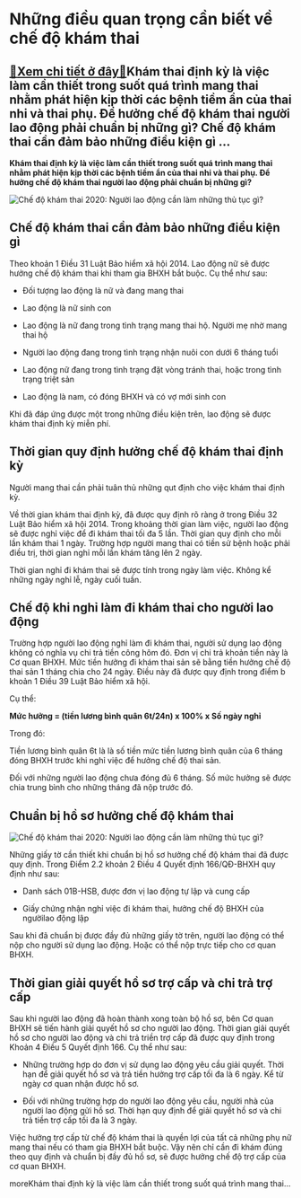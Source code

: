 Những điều quan trọng cần biết về chế độ khám thai
==================================================

[:gift:Xem chi tiết ở đây:gift:](https://hddtvn.com/nhung-dieu-quan-trong-can-biet-ve-che-do-kham-thai/)Khám thai định kỳ là việc làm cần thiết trong suốt quá trình mang thai nhằm phát hiện kịp thời các bệnh tiềm ẩn của thai nhi và thai phụ. Để hưởng chế độ khám thai người lao động phải chuẩn bị những gì? Chế độ khám thai cần đảm bảo những điều kiện gì …
------------------------------------------------------------------------------------------------------------------------------------------------------------------------------------------------------------------------------------------------------------

**Khám thai định kỳ là việc làm cần thiết trong suốt quá trình mang thai nhằm phát hiện kịp thời các bệnh tiềm ẩn của thai nhi và thai phụ. Để hưởng chế độ khám thai người lao động phải chuẩn bị những gì?**


![Chế độ khám thai 2020: Người lao động cần làm những thủ tục gì?](https://hddtvn.com/wp-content/uploads/2021/01/thebank_thebank_nam2018seduochuongbaohiemthaisanbaonhieutienneunghisinh_1560397897min_1566487670.png)


Chế độ khám thai cần đảm bảo những điều kiện gì
-----------------------------------------------


Theo khoản 1 Điều 31 Luật Bảo hiểm xã hội 2014. Lao động nữ sẽ được hưởng chế độ khám thai khi tham gia BHXH bắt buộc. Cụ thể như sau:




* Đối tượng lao động là nữ và đang mang thai

* Lao động là nữ sinh con

* Lao động là nữ đang trong tình trạng mang thai hộ. Người mẹ nhờ mang thai hộ

* Người lao động đang trong tình trạng nhận nuôi con dưới 6 tháng tuổi

* Lao động nữ đang trong tình trạng đặt vòng tránh thai, hoặc trong tình trạng triệt sản

* Lao động là nam, có đóng BHXH và có vợ mới sinh con



Khi đã đáp ứng được một trong những điều kiện trên, lao động sẽ được khám thai định kỳ miễn phí.


Thời gian quy định hưởng chế độ khám thai định kỳ
-------------------------------------------------


Người mang thai cần phải tuân thủ những qut định cho việc khám thai định kỳ.


Về thời gian khám thai định kỳ, đã được quy định rõ ràng ở trong Điều 32 Luật Bảo hiểm xã hội 2014. Trong khoảng thời gian làm việc, người lao động sẽ được nghỉ việc để đi khám thai tối đa 5 lần. Thời gian quy định cho mỗi lần khám thai 1 ngày. Trường hợp người mang thai có tiền sử bệnh hoặc phải điều trị, thời gian nghỉ mỗi lần khám tăng lên 2 ngày.


Thời gian nghỉ đi khám thai sẽ được tính trong ngày làm việc. Không kể những ngày nghỉ lễ, ngày cuối tuần.


Chế độ khi nghỉ làm đi khám thai cho người lao động
---------------------------------------------------


Trường hợp người lao động nghỉ làm đi khám thai, người sử dụng lao động không có nghĩa vụ chi trả tiền công hôm đó. Đơn vị chi trả khoản tiền này là Cơ quan BHXH. Mức tiền hưởng đi khám thai sản sẽ bằng tiền hưởng chế độ thai sản 1 tháng chia cho 24 ngày. Điều này đã được quy định trong điểm b khoản 1 Điều 39 Luật Bảo hiểm xã hội.


Cụ thể:


**Mức hưởng = (tiền lương bình quân 6t/24n) x 100% x Số ngày nghỉ**


Trong đó:


Tiền lương bình quân 6t là là số tiền mức tiền lương bình quân của 6 tháng đóng BHXH trước khi nghỉ việc để hưởng chế độ thai sản.


Đối với những người lao động chưa đóng đủ 6 tháng. Số mức hưởng sẽ được chia trung bình cho những tháng đã nộp trước đó.


Chuẩn bị hồ sơ hưởng chế độ khám thai
-------------------------------------


![Chế độ khám thai 2020: Người lao động cần làm những thủ tục gì?](https://hddtvn.com/wp-content/uploads/2021/01/cnt-Che-do-kham-thai-cho-lao-dong-nu-va-ho-so-huong-bao-hiem-thai-san0.jpg)


Những giấy tờ cần thiết khi chuẩn bị hồ sơ hưởng chế độ khám thai đã được quy định. Trong Điểm 2.2 khoản 2 Điều 4 Quyết định 166/QĐ-BHXH quy định như sau:




* Danh sách 01B-HSB, được đơn vị lao động tự lập và cung cấp

* Giấy chứng nhận nghỉ việc đi khám thai, hưởng chế độ BHXH của ngườilao động lập



Sau khi đã chuẩn bị được đầy đủ những giấy tờ trên, người lao động có thể nộp cho người sử dụng lao động. Hoặc có thể nộp trực tiếp cho cơ quan BHXH.


Thời gian giải quyết hồ sơ trợ cấp và chi trả trợ cấp
-----------------------------------------------------


Sau khi người lao động đã hoàn thành xong toàn bộ hồ sơ, bên Cơ quan BHXH sẽ tiến hành giải quyết hồ sơ cho người lao động. Thời gian giải quyết hồ sơ cho người lao động và chi trả triền trợ cấp đã được quy định trong Khoản 4 Điều 5 Quyết định 166. Cụ thể như sau:




* Những trường hợp do đơn vị sử dụng lao động yêu cầu giải quyết. Thời hạn để giải quyết hồ sơ và trả tiền hưởng trợ cấp tối đa là 6 ngày. Kể từ ngày cơ quan nhận được hồ sơ.

* Đối với những trường hợp do người lao động yêu cầu, người nhà của người lao động gửi hồ sơ. Thời hạn quy định để giải quyết hồ sơ và chi trả tiền trợ cấp tối đa là 3 ngày.



Việc hưởng trợ cấp từ chế độ khám thai là quyền lợi của tất cả những phụ nữ mang thai nếu có tham gia BHXH bắt buộc. Vậy nên chỉ cần đi khám đúng theo quy định và chuẩn bị đầy đủ hồ sơ, sẽ được hưởng chế độ trợ cấp của cơ quan BHXH.


moreKhám thai định kỳ là việc làm cần thiết trong suốt quá trình mang thai…

